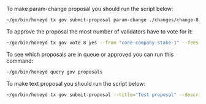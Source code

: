 To make param-change proposal you should run the script below:
```sh
~/go/bin/honeyd tx gov submit-proposal param-change ./changes/change-8.json --from cone-team --fees 400000uhoney --gas 2000000
```

To approve the proposal the most number of validators have to vote for it:
```sh
~/go/bin/honeyd tx gov vote 8 yes --from "cone-company-stake-1" --fees 10000uhoney --yes
```

To see which proposals are in queue or approved you can run this command:
```sh
~/go/bin/honeyd query gov proposals
```

To make text proposal you should run the script below:
```sh
~/go/bin/honeyd tx gov submit-proposal --title="Test proposal" --description="Test description" --type="Text" --from "team" --fees 30000uhoney --gas 500000 --deposit="10000cone"
```